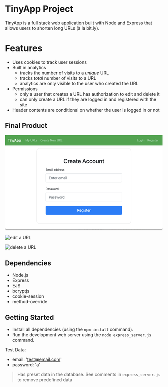# TinyApp Project

TinyApp is a full stack web application built with Node and Express that allows users to shorten long URLs (à la bit.ly).

# Features

- Uses cookies to track user sessions
- Built in analytics
  - tracks the number of visits to a *unique* URL
  - tracks *total* number of visits to a URL
  - analytics are only visible to the user who created the URL
- Permissions
  - only a user that creates a URL has authorization to edit and delete it
  - can only create a URL if they are logged in and registered with the site
- Header contents are conditional on whether the user is logged in or not

## Final Product

![register page](public/images/register.png)

![edit a URL](https://media4.giphy.com/media/D4Czv7qV1fTkK24nru/giphy.gif?cid=790b761126f660eeead03d967701f06f3f4b18876af554f8&rid=giphy.gif&ct=g)

![delete a URL](https://media3.giphy.com/media/CTlYtuUjS1UOy9dhhM/giphy.gif?cid=790b7611b464c985c3ff8e4d6a175bfc5dce191af1baf1b4&rid=giphy.gif&ct=g)

## Dependencies

- Node.js
- Express
- EJS
- bcryptjs
- cookie-session
- method-override

## Getting Started

- Install all dependencies (using the `npm install` command).
- Run the development web server using the `node express_server.js` command.

Test Data:
- email: 'test@email.com'
- password: 'a'

> Has preset data in the database. See comments in `express_server.js` to remove predefined data